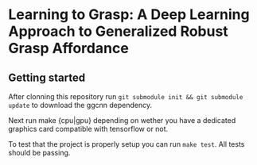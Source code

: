 # Learning to Grasp: A Deep Learning Approach to Generalized Robust Grasp Affordance

## Getting started

After clonning this repository run `git submodule init && git submodule update`
to download the ggcnn dependency.

Next run make {cpu|gpu} depending on wether you have a dedicated graphics card
compatible with tensorflow or not.

To test that the project is properly setup you can run `make test`. All tests
should be passing.
